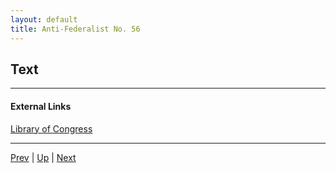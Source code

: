 ```yaml
---
layout: default
title: Anti-Federalist No. 56
---
```


## Text

---
#### External Links
[Library of Congress]()

---

[Prev](55.md) | [Up](README.md) | [Next](57.md)
